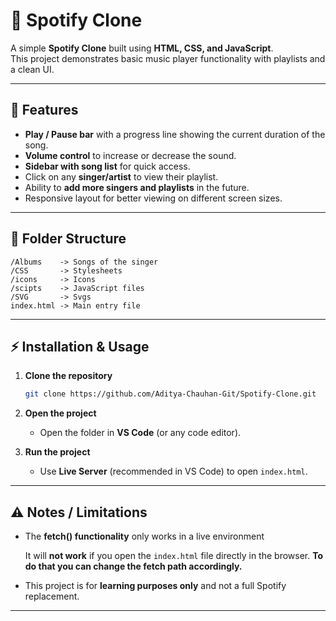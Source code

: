 # 🎵 Spotify Clone

A simple **Spotify Clone** built using **HTML, CSS, and JavaScript**.  
This project demonstrates basic music player functionality with playlists and a clean UI.  

---

## 🚀 Features

- **Play / Pause bar** with a progress line showing the current duration of the song.  
- **Volume control** to increase or decrease the sound.  
- **Sidebar with song list** for quick access.  
- Click on any **singer/artist** to view their playlist.  
- Ability to **add more singers and playlists** in the future.  
- Responsive layout for better viewing on different screen sizes.  

---

## 📂 Folder Structure

```plaintext
/Albums    -> Songs of the singer
/CSS       -> Stylesheets
/icons     -> Icons
/scipts    -> JavaScript files  
/SVG       -> Svgs
index.html -> Main entry file  
```

---

## ⚡ Installation & Usage

1. **Clone the repository**
   ```bash
   git clone https://github.com/Aditya-Chauhan-Git/Spotify-Clone.git
   ```

2. **Open the project**
   - Open the folder in **VS Code** (or any code editor).  

3. **Run the project**
   - Use **Live Server** (recommended in VS Code) to open `index.html`.  

---

## ⚠️ Notes / Limitations

- The **fetch() functionality** only works in a live environment  

  It will **not work** if you open the `index.html` file directly in the browser. 
  **To do that you can change the fetch path accordingly.**

- This project is for **learning purposes only** and not a full Spotify replacement.  

---


